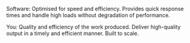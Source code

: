 Software: Optimised for speed and efficiency. Provides quick response times and handle high loads without degradation of performance.

You: Quality and efficiency of the work produced. Deliver high-quality output in a timely and efficient manner. Built to scale.